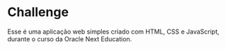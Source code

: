 # Challenge
Esse é uma aplicação web simples criado com HTML, CSS e JavaScript, durante o curso da Oracle Next Education. 

